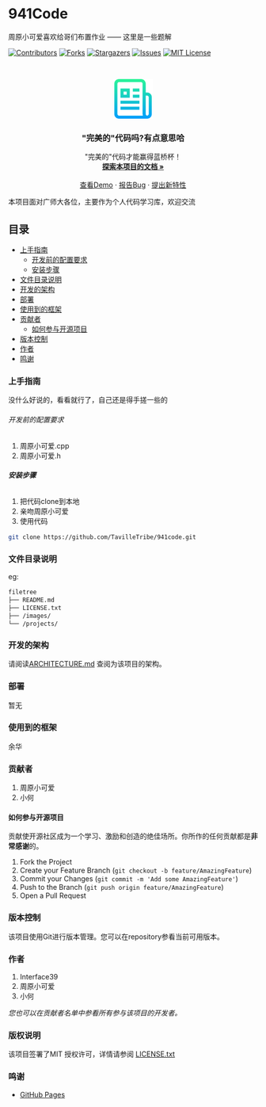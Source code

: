 

# 941Code

周原小可爱喜欢给哥们布置作业  ——  这里是一些题解

<!-- PROJECT SHIELDS -->

[![Contributors][contributors-shield]][contributors-url]
[![Forks][forks-shield]][forks-url]
[![Stargazers][stars-shield]][stars-url]
[![Issues][issues-shield]][issues-url]
[![MIT License][license-shield]][license-url]

<!-- PROJECT LOGO -->
<br />

<p align="center">
  <a href="https://github.com/shaojintian/Best_README_template/">
    <img src="images/logo.png" alt="Logo" width="80" height="80">
  </a>

  <h3 align="center">"完美的"代码吗?有点意思哈</h3>
  <p align="center">
    "完美的"代码才能赢得蓝桥杯！
    <br />
    <a href="https://github.com/TavilleTribe/941code"><strong>探索本项目的文档 »</strong></a>
    <br />
    <br />
    <a href="https://github.com/TavilleTribe/941code">查看Demo</a>
    ·
    <a href="https://github.com/TavilleTribe/941code/issues">报告Bug</a>
    ·
    <a href="https://github.com/TavilleTribe/941code/issues">提出新特性</a>
  </p>

</p>


 本项目面对广师大各位，主要作为个人代码学习库，欢迎交流
 
## 目录

- [上手指南](#上手指南)
  - [开发前的配置要求](#开发前的配置要求)
  - [安装步骤](#安装步骤)
- [文件目录说明](#文件目录说明)
- [开发的架构](#开发的架构)
- [部署](#部署)
- [使用到的框架](#使用到的框架)
- [贡献者](#贡献者)
  - [如何参与开源项目](#如何参与开源项目)
- [版本控制](#版本控制)
- [作者](#作者)
- [鸣谢](#鸣谢)

### 上手指南

没什么好说的，看看就行了，自己还是得手搓一些的



###### 开发前的配置要求

1. 周原小可爱.cpp
2. 周原小可爱.h

###### **安装步骤**

1. 把代码clone到本地
2. 亲吻周原小可爱
3. 使用代码

```sh
git clone https://github.com/TavilleTribe/941code.git
```

### 文件目录说明
eg:

```
filetree 
├── README.md
├── LICENSE.txt
├── /images/
└── /projects/

```





### 开发的架构 

请阅读[ARCHITECTURE.md](https://github.com/TavilleTribe/941code/ARCHITECTURE.md) 查阅为该项目的架构。

### 部署

暂无

### 使用到的框架

余华

### 贡献者

1. 周原小可爱
2. 小何

#### 如何参与开源项目

贡献使开源社区成为一个学习、激励和创造的绝佳场所。你所作的任何贡献都是**非常感谢**的。


1. Fork the Project
2. Create your Feature Branch (`git checkout -b feature/AmazingFeature`)
3. Commit your Changes (`git commit -m 'Add some AmazingFeature'`)
4. Push to the Branch (`git push origin feature/AmazingFeature`)
5. Open a Pull Request



### 版本控制

该项目使用Git进行版本管理。您可以在repository参看当前可用版本。

### 作者

1. Interface39
2. 周原小可爱
3. 小何

 *您也可以在贡献者名单中参看所有参与该项目的开发者。*

### 版权说明

该项目签署了MIT 授权许可，详情请参阅 [LICENSE.txt](https://github.com/TavilleTribe/941code/LICENSE.txt)

### 鸣谢


- [GitHub Pages](https://pages.github.com)

<!-- links -->
[your-project-path]: github.com/TavilleTribe/941code
[contributors-shield]: https://img.shields.io/github/contributors/TavilleTribe/941code.svg?style=flat-square
[contributors-url]: https://github.com/TavilleTribe/941code/graphs/contributors
[forks-shield]: https://img.shields.io/github/forks/TavilleTribe/941code.svg?style=flat-square
[forks-url]: https://github.com/TavilleTribe/941code/network/members
[stars-shield]: https://img.shields.io/github/stars/TavilleTribe/941code.svg?style=flat-square
[stars-url]: https://github.com/shaojintian/Best_README_template/stargazers
[issues-shield]: https://img.shields.io/github/issues/TavilleTribe/941code.svg?style=flat-square
[issues-url]: https://img.shields.io/github/issues/TavilleTribe/941code.svg
[license-shield]: https://img.shields.io/github/license/TavilleTribe/941code.svg?style=flat-square
[license-url]: https://github.com/TavilleTribe/941code/LICENSE.txt




